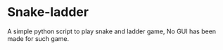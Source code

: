 # Snake-ladder
A simple python script to play snake and ladder game, No GUI has been made for such game.
